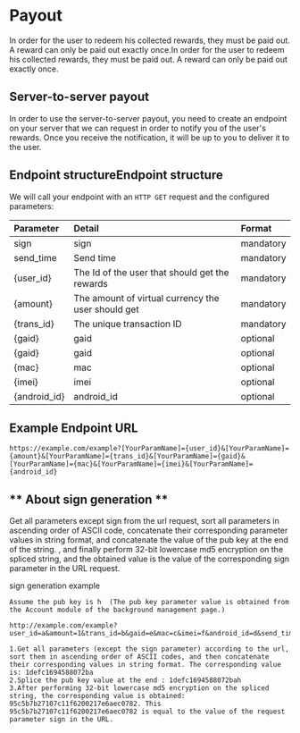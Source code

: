 # **Payout**

In order for the user to redeem his collected rewards, they must be paid out. A reward can only be paid out exactly once.In order for the user to redeem his collected rewards, they must be paid out. A reward can only be paid out exactly once.

## **Server-to-server payout**

In order to use the server-to-server payout, you need to create an endpoint on your server that we can request in order to notify you of the user's rewards. Once you receive the notification, it will be up to you to deliver it to the user.

## **Endpoint structureEndpoint structure**

We will call your endpoint with an `HTTP GET` request and the configured parameters:

| Parameter    | Detail                                             | Format    |
| :----------- | :------------------------------------------------- | :-------- |
| sign         | sign                                               | mandatory |
| send_time    | Send time                                          | mandatory |
| {user_id}    | The Id of the user that should get the rewards     | mandatory |
| {amount}     | The amount of virtual currency the user should get | mandatory |
| {trans_id}   | The unique transaction ID                          | mandatory |
| {gaid}       | gaid                                               | optional  |
| {gaid}       | gaid                                               | optional  |
| {mac}        | mac                                                | optional  |
| {imei}       | imei                                               | optional  |
| {android_id} | android_id                                         | optional  |

## **Example Endpoint URL**

```
https://example.com/example?[YourParamName]={user_id}&[YourParamName]={amount}&[YourParamName]={trans_id}&[YourParamName]={gaid}&[YourParamName]={mac}&[YourParamName]={imei}&[YourParamName]={android_id}
```

## ** About sign generation **
Get all parameters except sign from the url request, sort all parameters in ascending order of ASCII code, concatenate their corresponding parameter values in string format, and concatenate the value of the pub key at the end of the string. , and finally perform 32-bit lowercase md5 encryption on the spliced string, and the obtained value is the value of the corresponding sign parameter in the URL request.

sign generation example
```
Assume the pub key is h  (The pub key parameter value is obtained from the Account module of the background management page.)

http://example.com/example?user_id=a&amount=1&trans_id=b&gaid=e&mac=c&imei=f&android_id=d&send_time=1694588072&sign=95c5b7b27107c11f6200217e6aec0782

1.Get all parameters (except the sign parameter) according to the url, sort them in ascending order of ASCII codes, and then concatenate their corresponding values in string format. The corresponding value is: 1defc1694588072ba
2.Splice the pub key value at the end : 1defc1694588072bah
3.After performing 32-bit lowercase md5 encryption on the spliced string, the corresponding value is obtained: 95c5b7b27107c11f6200217e6aec0782. This 95c5b7b27107c11f6200217e6aec0782 is equal to the value of the request parameter sign in the URL.


```